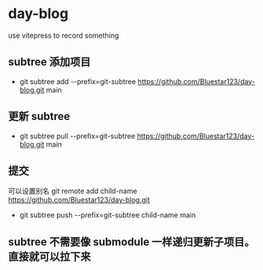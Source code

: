 # day-blog

use vitepress to record something

## subtree 添加项目

- git subtree add --prefix=git-subtree https://github.com/Bluestar123/day-blog.git main

## 更新 subtree

- git subtree pull --prefix=git-subtree https://github.com/Bluestar123/day-blog.git main

## 提交

可以设置别名 git remote add child-name https://github.com/Bluestar123/day-blog.git

- git subtree push --prefix=git-subtree child-name main

## subtree 不需要像 submodule 一样递归更新子项目。直接就可以拉下来
